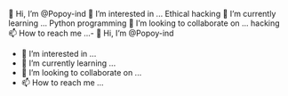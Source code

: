 👋 Hi, I’m @Popoy-ind
👀 I’m interested in ... Ethical hacking 
🌱 I’m currently learning ... Python programming 
💞️ I’m looking to collaborate on ... hacking 
📫 How to reach me ...- 👋 Hi, I’m @Popoy-ind
- 👀 I’m interested in ...
- 🌱 I’m currently learning ...
- 💞️ I’m looking to collaborate on ...
- 📫 How to reach me ...

<!---
Popoy-ind/Popoy-ind is a ✨ special ✨ repository because its `README.md` (this file) appears on your GitHub profile.
You can click the Preview link to take a look at your changes.
--->
